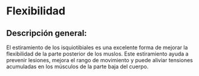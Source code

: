 # Flexibilidad

## Descripción general:
El estiramiento de los isquiotibiales es una excelente forma de mejorar la flexibilidad de la parte posterior de los muslos. Este estiramiento ayuda a prevenir lesiones, mejora el rango de movimiento y puede aliviar tensiones acumuladas en los músculos de la parte baja del cuerpo.



